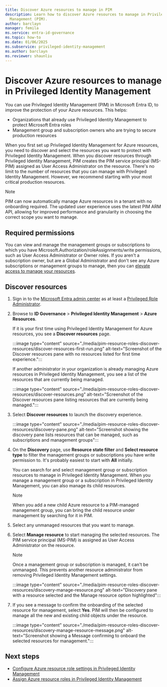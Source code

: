 ```yaml
---
title: Discover Azure resources to manage in PIM
description: Learn how to discover Azure resources to manage in Privileged Identity
  Management (PIM).
author: barclayn
manager: femila
ms.service: entra-id-governance
ms.topic: how-to
ms.date: 01/06/2025
ms.subservice: privileged-identity-management
ms.author: barclayn
ms.reviewer: shaunliu
---
```


# Discover Azure resources to manage in Privileged Identity Management

You can use Privileged Identity Management (PIM) in Microsoft Entra ID, to improve the protection of your Azure resources. This helps:

- Organizations that already use Privileged Identity Management to protect Microsoft Entra roles
- Management group and subscription owners who are trying to secure production resources

When you first set up Privileged Identity Management for Azure resources, you need to discover and select the resources you want to protect with Privileged Identity Management. When you discover resources through Privileged Identity Management, PIM creates the PIM service principal (MS-PIM) assigned as User Access Administrator on the resource. There's no limit to the number of resources that you can manage with Privileged Identity Management. However, we recommend starting with your most critical production resources.

>[!NOTE]
>PIM can now automatically manage Azure resources in a tenant with no onboarding required. The updated user experience uses the latest PIM ARM API, allowing for improved performance and granularity in choosing the correct scope you want to manage. 

## Required permissions


You can view and manage the management groups or subscriptions to which you have Microsoft.Authorization/roleAssignments/write permissions, such as User Access Administrator or Owner roles. If you aren't a subscription owner, but are a Global Administrator and don't see any Azure subscriptions or management groups to manage, then you can [elevate access to manage your resources](/azure/role-based-access-control/elevate-access-global-admin).

## Discover resources

1. Sign in to the [Microsoft Entra admin center](https://entra.microsoft.com) as at least a [Privileged Role Administrator](~/identity/role-based-access-control/permissions-reference.md#privileged-role-administrator).

1.  Browse to **ID Governance** > **Privileged Identity Management** > **Azure Resources**.

    If it is your first time using Privileged Identity Management for Azure resources, you see a **Discover resources** page.

    :::image type="content" source="./media/pim-resource-roles-discover-resources/discover-resources-first-run.png" alt-text="Screenshot of the Discover resources pane with no resources listed for first time experience.":::

    If another administrator in your organization is already managing Azure resources in Privileged Identity Management, you see a list of the resources that are currently being managed.

    :::image type="content" source="./media/pim-resource-roles-discover-resources/discover-resources.png" alt-text="Screenshot of the Discover resources pane listing resources that are currently being managed.":::

1. Select **Discover resources** to launch the discovery experience.

    :::image type="content" source="./media/pim-resource-roles-discover-resources/discovery-pane.png" alt-text="Screenshot showing the discovery pane lists resources that can be managed, such as subscriptions and management groups":::

1. On the **Discovery** page, use **Resource state filter** and **Select resource type** to filter the management groups or subscriptions you have write permission to. It's probably easiest to start with **All** initially.

   You can search for and select management group or subscription resources to manage in Privileged Identity Management. When you manage a management group or a subscription in Privileged Identity Management, you can also manage its child resources.

   > [!Note]
   > When you add a new child Azure resource to a PIM-managed management group, you can bring the child resource under management by searching for it in PIM.

1. Select any unmanaged resources that you want to manage.

1. Select **Manage resource** to start managing the selected resources. The PIM service principal (MS-PIM) is assigned as User Access Administrator on the resource.

    > [!NOTE]
    > Once a management group or subscription is managed, it can't be unmanaged. This prevents another resource administrator from removing Privileged Identity Management settings.
     
    :::image type="content" source="./media/pim-resource-roles-discover-resources/discovery-manage-resource.png" alt-text="Discovery pane with a resource selected and the Manage resource option highlighted":::

1. If you see a message to confirm the onboarding of the selected resource for management, select **Yes**. PIM will then be configured to manage all the new and existing child objects under the resource.

    :::image type="content" source="./media/pim-resource-roles-discover-resources/discovery-manage-resource-message.png" alt-text="Screenshot showing a Message confirming to onboard the selected resources for management.":::

## Next steps

- [Configure Azure resource role settings in Privileged Identity Management](pim-resource-roles-configure-role-settings.md)
- [Assign Azure resource roles in Privileged Identity Management](pim-resource-roles-assign-roles.md)